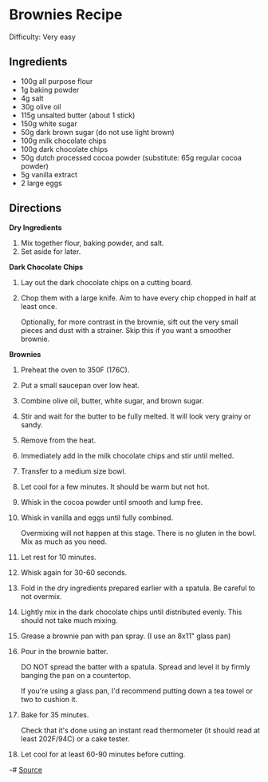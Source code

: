 # Brownies Recipe

Difficulty: Very easy

## Ingredients

- 100g all purpose flour
- 1g baking powder
- 4g salt
- 30g olive oil
- 115g unsalted butter (about 1 stick)
- 150g white sugar
- 50g dark brown sugar (do not use light brown)
- 100g milk chocolate chips
- 100g dark chocolate chips
- 50g dutch processed cocoa powder (substitute: 65g regular cocoa powder)
- 5g vanilla extract
- 2 large eggs

## Directions

**Dry Ingredients**

1. Mix together flour, baking powder, and salt.
2. Set aside for later.

**Dark Chocolate Chips**

1. Lay out the dark chocolate chips on a cutting board.
2. Chop them with a large knife. Aim to have every chip chopped in half at least once.
   
   Optionally, for more contrast in the brownie, sift out the very small pieces and dust with a strainer. Skip this if you want a smoother brownie.

**Brownies**

1. Preheat the oven to 350F (176C).
2. Put a small saucepan over low heat.
3. Combine olive oil, butter, white sugar, and brown sugar.
4. Stir and wait for the butter to be fully melted. It will look very grainy or sandy.
5. Remove from the heat.
6. Immediately add in the milk chocolate chips and stir until melted.
7. Transfer to a medium size bowl.
8. Let cool for a few minutes. It should be warm but not hot.
9.  Whisk in the cocoa powder until smooth and lump free.
10. Whisk in vanilla and eggs until fully combined.

    Overmixing will not happen at this stage. There is no gluten in the bowl. Mix as much as you need.

11. Let rest for 10 minutes.
12. Whisk again for 30-60 seconds.
13. Fold in the dry ingredients prepared earlier with a spatula. Be careful to not overmix.
14. Lightly mix in the dark chocolate chips until distributed evenly. This should not take much mixing.
15. Grease a brownie pan with pan spray. (I use an 8x11" glass pan)
16. Pour in the brownie batter.

    DO NOT spread the batter with a spatula. Spread and level it by firmly banging the pan on a countertop.

    If you're using a glass pan, I'd recommend putting down a tea towel or two to cushion it.

17. Bake for 35 minutes.

    Check that it's done using an instant read thermometer (it should read at least 202F/94C) or a cake tester.

18. Let cool for at least 60-90 minutes before cutting.

-# [Source](https://www.brianlagerstrom.com/recipes/the-greatest-brownies-of-all-time)
